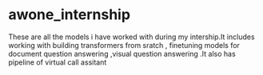 # awone_internship
These are all the models i have worked with during my intership.It includes working with building transformers from sratch , finetuning models for document question answering ,visual question answering .It also has pipeline of virtual call assitant 
